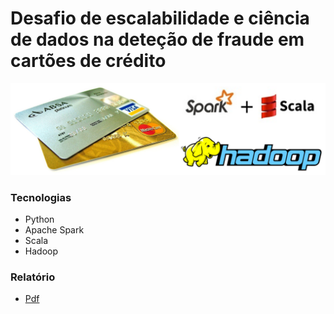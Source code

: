 # Desafio de escalabilidade e ciência de dados na deteção de fraude em cartões de crédito


![alt tag](https://github.com/andrempinho/Desafio-de-escalabilidade-e-ciencia-de-dados-na-detecao-de-fraude-em-cartoes-de-credito/blob/master/Imagem/Overview.png)


### Tecnologias
* Python
* Apache Spark
* Scala
* Hadoop


### Relatório
* [Pdf](https://github.com/andrempinho/Desafio-de-escalabilidade-e-ciencia-de-dados-na-detecao-de-fraude-em-cartoes-de-credito/blob/master/Relatório.pdf)
